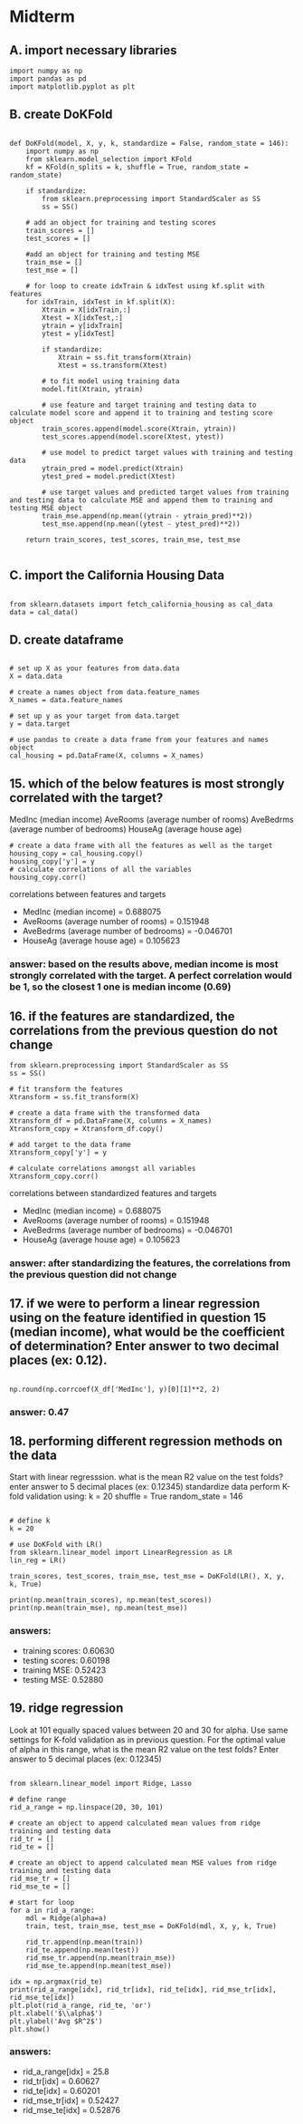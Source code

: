 # Midterm 
## A. import necessary libraries
```
import numpy as np
import pandas as pd
import matplotlib.pyplot as plt

```
## B. create DoKFold
```

def DoKFold(model, X, y, k, standardize = False, random_state = 146):
    import numpy as np
    from sklearn.model_selection import KFold
    kf = KFold(n_splits = k, shuffle = True, random_state = random_state)
    
    if standardize:
        from sklearn.preprocessing import StandardScaler as SS
        ss = SS()

    # add an object for training and testing scores
    train_scores = []
    test_scores = []
    
    #add an object for training and testing MSE
    train_mse = []
    test_mse = []
    
    # for loop to create idxTrain & idxTest using kf.split with features
    for idxTrain, idxTest in kf.split(X):
        Xtrain = X[idxTrain,:]
        Xtest = X[idxTest,:]
        ytrain = y[idxTrain]
        ytest = y[idxTest]
        
        if standardize:
            Xtrain = ss.fit_transform(Xtrain)
            Xtest = ss.transform(Xtest)
        
        # to fit model using training data
        model.fit(Xtrain, ytrain)
        
        # use feature and target training and testing data to calculate model score and append it to training and testing score object
        train_scores.append(model.score(Xtrain, ytrain))
        test_scores.append(model.score(Xtest, ytest))
        
        # use model to predict target values with training and testing data
        ytrain_pred = model.predict(Xtrain)
        ytest_pred = model.predict(Xtest)
        
        # use target values and predicted target values from training and testing data to calculate MSE and append them to training and testing MSE object
        train_mse.append(np.mean((ytrain - ytrain_pred)**2))
        test_mse.append(np.mean((ytest - ytest_pred)**2))
        
    return train_scores, test_scores, train_mse, test_mse
    
```
## C. import the California Housing Data
```

from sklearn.datasets import fetch_california_housing as cal_data
data = cal_data()

```
## D. create dataframe
```

# set up X as your features from data.data
X = data.data

# create a names object from data.feature_names
X_names = data.feature_names

# set up y as your target from data.target
y = data.target

# use pandas to create a data frame from your features and names object
cal_housing = pd.DataFrame(X, columns = X_names)

```
## 15. which of the below features is most strongly correlated with the target?
MedInc (median income)
AveRooms (average number of rooms)
AveBedrms (average number of bedrooms)
HouseAg (average house age)
```
# create a data frame with all the features as well as the target
housing_copy = cal_housing.copy()
housing_copy['y'] = y
# calculate correlations of all the variables
housing_copy.corr()

```
correlations between features and targets
- MedInc (median income) = 0.688075
- AveRooms (average number of rooms) = 0.151948
- AveBedrms (average number of bedrooms) = -0.046701
- HouseAg (average house age) = 0.105623
### answer: based on the results above, median income is most strongly correlated with the target. A perfect correlation would be 1, so the closest 1 one is median income (0.69) 

## 16. if the features are standardized, the correlations from the previous question do not change
```
from sklearn.preprocessing import StandardScaler as SS 
ss = SS()

# fit transform the features
Xtransform = ss.fit_transform(X)

# create a data frame with the transformed data
Xtransform_df = pd.DataFrame(X, columns = X_names)
Xtransform_copy = Xtransform_df.copy()

# add target to the data frame
Xtransform_copy['y'] = y

# calculate correlations amongst all variables 
Xtransform_copy.corr()

```
correlations between standardized features and targets
- MedInc (median income) = 0.688075
- AveRooms (average number of rooms) = 0.151948	
- AveBedrms (average number of bedrooms) = -0.046701
- HouseAg (average house age) = 0.105623	

### answer: after standardizing the features, the correlations from the previous question did not change

## 17. if we were to perform a linear regression using on the feature identified in question 15 (median income), what would be the coefficient of determination? Enter answer to two decimal places (ex: 0.12).
```

np.round(np.corrcoef(X_df['MedInc'], y)[0][1]**2, 2)

```
### answer: 0.47 

## 18. performing different regression methods on the data
Start with linear regresssion. what is the mean R2 value on the test folds? enter answer to 5 decimal places (ex: 0.12345)
standardize data
perform K-fold validation using:
    k = 20
    shuffle = True
    random_state = 146
```

# define k
k = 20

# use DoKFold with LR()
from sklearn.linear_model import LinearRegression as LR
lin_reg = LR()

train_scores, test_scores, train_mse, test_mse = DoKFold(LR(), X, y, k, True)

print(np.mean(train_scores), np.mean(test_scores))
print(np.mean(train_mse), np.mean(test_mse))

```
### answers: 
- training scores: 0.60630
- testing scores: 0.60198
- training MSE: 0.52423
- testing MSE: 0.52880

## 19. ridge regression
Look at 101 equally spaced values between 20 and 30 for alpha. Use same settings for K-fold validation as in previous question. 
For the optimal value of alpha in this range, what is the mean R2 value on the test folds? Enter answer to 5 decimal places (ex: 0.12345)
```

from sklearn.linear_model import Ridge, Lasso

# define range
rid_a_range = np.linspace(20, 30, 101)

# create an object to append calculated mean values from ridge training and testing data
rid_tr = []
rid_te = []

# create an object to append calculated mean MSE values from ridge training and testing data
rid_mse_tr = []
rid_mse_te = []

# start for loop
for a in rid_a_range:
    mdl = Ridge(alpha=a)
    train, test, train_mse, test_mse = DoKFold(mdl, X, y, k, True)
    
    rid_tr.append(np.mean(train))
    rid_te.append(np.mean(test))
    rid_mse_tr.append(np.mean(train_mse))
    rid_mse_te.append(np.mean(test_mse))

idx = np.argmax(rid_te)
print(rid_a_range[idx], rid_tr[idx], rid_te[idx], rid_mse_tr[idx], rid_mse_te[idx])
plt.plot(rid_a_range, rid_te, 'or')
plt.xlabel('$\\alpha$')
plt.ylabel('Avg $R^2$')
plt.show()

```
### answers: 
- rid_a_range[idx] = 25.8
- rid_tr[idx] = 0.60627
- rid_te[idx] = 0.60201 
- rid_mse_tr[idx] = 0.52427
- rid_mse_te[idx] = 0.52876




